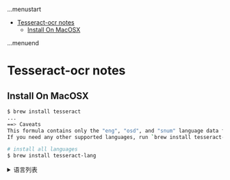 ...menustart

- [Tesseract-ocr notes](#4d573e897b704292dcd2b3aa1e80ec08)
    - [Install On MacOSX](#28cbd7e1d8d672a36eb1df6ecd7badc6)

...menuend


<h2 id="4d573e897b704292dcd2b3aa1e80ec08"></h2>


# Tesseract-ocr notes

<h2 id="28cbd7e1d8d672a36eb1df6ecd7badc6"></h2>


## Install On MacOSX

```bash
$ brew install tesseract
...
==> Caveats
This formula contains only the "eng", "osd", and "snum" language data files.
If you need any other supported languages, run `brew install tesseract-lang`.

# install all languages
$ brew install tesseract-lang
```

<details>
<summary>
语言列表
</summary>

```
afr
amh
ara
asm
aze
aze-cyrl
bel
ben
bod
bos
bul
cat
ceb
ces
chi-sim  # -l chi_sim
chi-tra
chr
cym
dan
dan-frak
deu
deu-frak
dev
dzo
ell
eng
enm
epo
est
eus
fas
fin
fra
frk
frm
gle
gle-uncial
glg
grc
guj
hat
heb
hin
hrv
hun
iku
ind
isl
ita
ita-old
jav
jpn
kan
kat
kat-old
kaz
khm
kir
kor
kur
lao
lat
lav
lit
mal
mar
mkd
mlt
msa
mya
nep
nld
nor
ori
pan
pol
por
pus
ron
rus
san
sin
slk
slk-frak
slv
spa
spa-old
sqi
srp
srp-latn
swa
swe
syr
tam
tel
tgk
tgl
tha
tir
tur
uig
ukr
urd
uzb
uzb-cyrl
vie
yid
```

</details>




